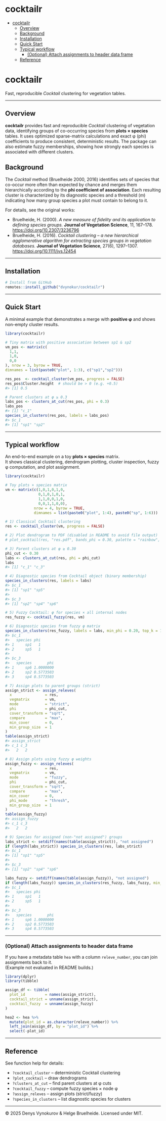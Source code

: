 cocktailr
================

- [cocktailr](#cocktailr)
  - [Overview](#overview)
  - [Background](#background)
  - [Installation](#installation)
  - [Quick Start](#quick-start)
  - [Typical workflow](#typical-workflow)
    - [(Optional) Attach assignments to header data
      frame](#optional-attach-assignments-to-header-data-frame)
  - [Reference](#reference)

# cocktailr

Fast, reproducible *Cocktail* clustering for vegetation tables.

------------------------------------------------------------------------

## Overview

**cocktailr** provides fast and reproducible *Cocktail* clustering of
vegetation data, identifying groups of co-occurring species from **plots
× species** tables. It uses optimized sparse-matrix calculations and
exact φ (phi) coefficients to produce consistent, deterministic results.
The package can also estimate fuzzy memberships, showing how strongly
each species is associated with different clusters.

## Background

The *Cocktail* method (Bruelheide 2000, 2016) identifies sets of species
that co-occur more often than expected by chance and merges them
hierarchically according to the **phi coefficient of association**. Each
resulting cluster is characterized by its diagnostic species and a
threshold (*m*) indicating how many group species a plot must contain to
belong to it.

For details, see the original works:

- Bruelheide, H. (2000). *A new measure of fidelity and its application
  to defining species groups.* **Journal of Vegetation Science**, 11,
  167–178. <https://doi.org/10.2307/3236796>  
- Bruelheide, H. (2016). *Cocktail clustering – a new hierarchical
  agglomerative algorithm for extracting species groups in vegetation
  databases.* **Journal of Vegetation Science**, 27(6), 1297–1307.
  <https://doi.org/10.1111/jvs.12454>

------------------------------------------------------------------------

## Installation

``` r
# Install from GitHub
remotes::install_github("dvynokur/cocktailr")
```

------------------------------------------------------------------------

## Quick Start

A minimal example that demonstrates a merge with **positive φ** and
shows non-empty cluster results.

``` r
library(cocktailr)

# Tiny matrix with positive association between sp1 & sp2
vm_pos <- matrix(c(
  1,1,
  1,0,
  0,0
), nrow = 3, byrow = TRUE,
dimnames = list(paste0("plot", 1:3), c("sp1","sp2")))

res_pos  <- cocktail_cluster(vm_pos, progress = FALSE)
res_pos$Cluster.height  # should be > 0 (e.g. +0.5)
#> [1] 0.5

# Parent clusters at φ ≥ 0.3
labs_pos <- clusters_at_cut(res_pos, phi = 0.3)
labs_pos
#> [1] "c_1"
species_in_clusters(res_pos, labels = labs_pos)
#> $c_1
#> [1] "sp1" "sp2"
```

------------------------------------------------------------------------

## Typical workflow

An end-to-end example on a toy **plots × species** matrix.  
It shows classical clustering, dendrogram plotting, cluster inspection,
fuzzy φ computation, and plot assignment.

``` r
library(cocktailr)

# Toy plots × species matrix
vm <- matrix(c(1,0,1,0,1,0,
               0,1,0,1,0,1,
               1,1,0,0,1,0,
               0,0,1,1,0,0),
             nrow = 4, byrow = TRUE,
             dimnames = list(paste0("plot", 1:4), paste0("sp", 1:6)))

# 1) Classical Cocktail clustering
res <- cocktail_cluster(vm, progress = FALSE)

# 2) Plot dendrogram to PDF (disabled in README to avoid file output)
# plot_cocktail(res, "res.pdf", bands_phi = 0.30, palette = "rainbow", cex_labels = 1)

# 3) Parent clusters at φ ≥ 0.30
phi_cut <- 0.30
labs <- clusters_at_cut(res, phi = phi_cut)
labs
#> [1] "c_1" "c_3"

# 4) Diagnostic species from Cocktail object (binary membership)
species_in_clusters(res, labels = labs)
#> $c_1
#> [1] "sp1" "sp5"
#> 
#> $c_3
#> [1] "sp2" "sp4" "sp6"

# 5) Fuzzy Cocktail: φ for species × all internal nodes
res_fuzzy <- cocktail_fuzzy(res, vm)

# 6) Diagnostic species from fuzzy φ matrix
species_in_clusters(res_fuzzy, labels = labs, min_phi = 0.20, top_k = 10)
#> $c_1
#>   species phi
#> 1     sp1   1
#> 2     sp5   1
#> 
#> $c_3
#>   species       phi
#> 1     sp6 1.0000000
#> 2     sp2 0.5773503
#> 3     sp4 0.5773503

# 7) Assign plots to parent groups (strict)
assign_strict <- assign_releves(
  x               = res,
  vegmatrix       = vm,
  mode            = "strict",
  phi             = phi_cut,
  cover_transform = "sqrt",
  compare         = "max",
  min_cover       = 0,
  min_group_size  = 1
)
table(assign_strict)
#> assign_strict
#> c_1 c_3 
#>   2   2

# 8) Assign plots using fuzzy φ weights
assign_fuzzy <- assign_releves(
  x               = res,
  vegmatrix       = vm,
  mode            = "fuzzy",
  phi             = phi_cut,
  cover_transform = "sqrt",
  compare         = "max",
  min_cover       = 0,
  phi_mode        = "thresh",
  min_group_size  = 1
)
table(assign_fuzzy)
#> assign_fuzzy
#> c_1 c_3 
#>   2   2

# 9) Species for assigned (non-"not assigned") groups
labs_strict <- setdiff(names(table(assign_strict)), "not assigned")
if (length(labs_strict)) species_in_clusters(res, labs_strict)
#> $c_1
#> [1] "sp1" "sp5"
#> 
#> $c_3
#> [1] "sp2" "sp4" "sp6"

labs_fuzzy <- setdiff(names(table(assign_fuzzy)), "not assigned")
if (length(labs_fuzzy)) species_in_clusters(res_fuzzy, labs_fuzzy, min_phi = 0.15, top_k = 20)
#> $c_1
#>   species phi
#> 1     sp1   1
#> 2     sp5   1
#> 
#> $c_3
#>   species       phi
#> 1     sp6 1.0000000
#> 2     sp2 0.5773503
#> 3     sp4 0.5773503
```

------------------------------------------------------------------------

### (Optional) Attach assignments to header data frame

If you have a metadata table `hea` with a column `releve_number`, you
can join assignments back to it.  
(Example not evaluated in README builds.)

``` r
library(dplyr)
library(tibble)

assign_df <- tibble(
  plot_id         = names(assign_strict),
  cocktail_strict = unname(assign_strict),
  cocktail_fuzzy  = unname(assign_fuzzy)
)

hea2 <- hea %>%
  mutate(plot_id = as.character(releve_number)) %>%
  left_join(assign_df, by = "plot_id") %>%
  select(-plot_id)
```

------------------------------------------------------------------------

## Reference

See function help for details:

- `?cocktail_cluster` – deterministic Cocktail clustering  
- `?plot_cocktail` – draw dendrograms  
- `?clusters_at_cut` – find parent clusters at φ cuts  
- `?cocktail_fuzzy` – compute fuzzy species × node φ  
- `?assign_releves` – assign plots (strict/fuzzy)  
- `?species_in_clusters` – list diagnostic species for clusters

------------------------------------------------------------------------

© 2025 Denys Vynokurov & Helge Bruelheide. Licensed under MIT.
